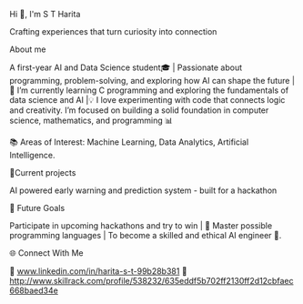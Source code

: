 Hi 👋, I'm  S T Harita

Crafting experiences that turn curiosity into connection

About me
     
A first-year AI and Data Science student🎓 | Passionate about programming, problem-solving, and exploring how AI can shape the future |🌱 I’m currently learning C programming and exploring the fundamentals of data science and AI |💡 I love experimenting with code that connects logic and creativity.
I’m focused on building a solid foundation in computer science, mathematics, and programming 📊 

📚 Areas of Interest: Machine Learning, Data Analytics, Artificial Intelligence.

📂Current projects

AI powered early warning and prediction system - built for a hackathon

🎯 Future Goals

Participate in upcoming hackathons and try to win | 🧱 Master possible programming languages | To become a skilled and ethical AI engineer 🚀.

🌐 Connect With Me

💼 www.linkedin.com/in/harita-s-t-99b28b381
🤖http://www.skillrack.com/profile/538232/635eddf5b702ff2130ff2d12cbfaec668baed34e 


